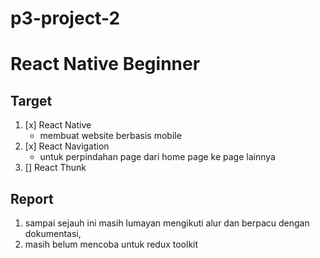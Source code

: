 # p3-project-2
# React Native Beginner

## Target
1. [x] React Native
   - membuat website berbasis mobile
1. [x] React Navigation
   - untuk perpindahan page dari home page ke page lainnya
1. [] React Thunk

## Report
1. sampai sejauh ini masih lumayan mengikuti alur dan berpacu dengan dokumentasi, 
1. masih belum mencoba untuk redux toolkit